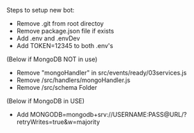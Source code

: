 Steps to setup new bot:
- Remove .git from root directoy
- Remove package.json file if exists
- Add .env and .envDev
- Add TOKEN=12345 to both .env's

(Below if MongoDB NOT in use)
- Remove "mongoHandler" in src/events/ready/03services.js
- Remove /src/handlers/mongoHandler.js
- Remove /src/schema Folder

(Below if MongoDB in USE)
- Add MONGODB=mongodb+srv://USERNAME:PASS@URL/?retryWrites=true&w=majority
